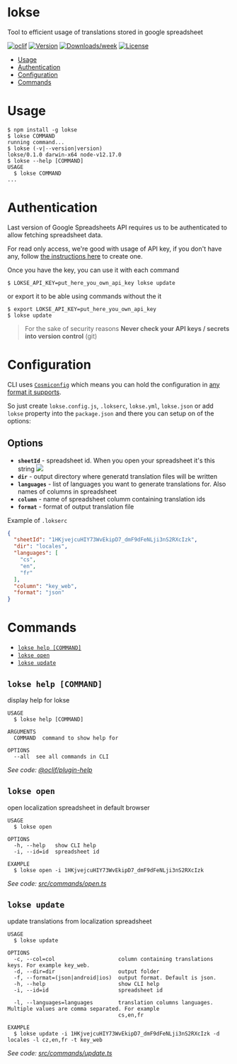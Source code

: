 lokse
===

Tool to efficient usage of translations stored in google spreadsheet

[![oclif](https://img.shields.io/badge/cli-oclif-brightgreen.svg)](https://oclif.io)
[![Version](https://img.shields.io/npm/v/lokse.svg)](https://npmjs.org/package/lokse)
[![Downloads/week](https://img.shields.io/npm/dw/lokse.svg)](https://npmjs.org/package/lokse)
[![License](https://img.shields.io/npm/l/lokse.svg)](https://github.com/AckeeCZ/lokse/blob/master/package.json)


* [Usage](#usage)
* [Authentication](#authentication)
* [Configuration](#configuration)
* [Commands](#commands)

# Usage
<!-- usage -->
```sh-session
$ npm install -g lokse
$ lokse COMMAND
running command...
$ lokse (-v|--version|version)
lokse/0.1.0 darwin-x64 node-v12.17.0
$ lokse --help [COMMAND]
USAGE
  $ lokse COMMAND
...
```
<!-- usagestop -->
# Authentication

Last version of Google Spreadsheets API requires us to be authenticated to allow fetching spreadsheet data.

For read only access, we're good with usage of API key, if you don't have any, follow [the instructions here](https://theoephraim.github.io/node-google-spreadsheet/#/getting-started/authentication?id=api-key) to create one. 

Once you have the key, you can use it with each command

```sh-session
$ LOKSE_API_KEY=put_here_you_own_api_key lokse update
```

or export it to be able using commands without the it

```sh-session
$ export LOKSE_API_KEY=put_here_you_own_api_key 
$ lokse update
```

> For the sake of security reasons **Never check your API keys / secrets into version control** (git)

# Configuration

CLI uses [`Cosmiconfig`](https://www.npmjs.com/package/cosmiconfig) which means you can hold the configuration in [any format it supports](https://github.com/davidtheclark/cosmiconfig#cosmiconfig). 

So just create `lokse.config.js`, `.lokserc`, `lokse.yml`, `lokse.json` or add `lokse` property into the `package.json` and there you can setup on of the options:

## Options

* **`sheetId`** - spreadsheet id. When you open your spreadsheet it's this string ![](https://github.com/AckeeCZ/lokse/doc/spreadsheet-id.png)
* **`dir`** - output directory where generatd translation files will be written
* **`languages`** - list of languages you want to generate translations for. Also names of columns in spreadsheet
* **`column`** - name of spreadsheet columm containing translation ids
* **`format`** - format of output translation file

Example of `.lokserc`

```json
{
  "sheetId": "1HKjvejcuHIY73WvEkipD7_dmF9dFeNLji3nS2RXcIzk",
  "dir": "locales",
  "languages": [
    "cs",
    "en",
    "fr"
  ],
  "column": "key_web",
  "format": "json"
}
```

# Commands
<!-- commands -->
* [`lokse help [COMMAND]`](#lokse-help-command)
* [`lokse open`](#lokse-open)
* [`lokse update`](#lokse-update)

## `lokse help [COMMAND]`

display help for lokse

```
USAGE
  $ lokse help [COMMAND]

ARGUMENTS
  COMMAND  command to show help for

OPTIONS
  --all  see all commands in CLI
```

_See code: [@oclif/plugin-help](https://github.com/oclif/plugin-help/blob/v3.2.0/src/commands/help.ts)_

## `lokse open`

open localization spreadsheet in default browser

```
USAGE
  $ lokse open

OPTIONS
  -h, --help   show CLI help
  -i, --id=id  spreadsheet id

EXAMPLE
  $ lokse open -i 1HKjvejcuHIY73WvEkipD7_dmF9dFeNLji3nS2RXcIzk
```

_See code: [src/commands/open.ts](https://github.com/AckeeCZ/lokse/blob/v0.1.0/src/commands/open.ts)_

## `lokse update`

update translations from localization spreadsheet

```
USAGE
  $ lokse update

OPTIONS
  -c, --col=col                    column containing translations keys. For example key_web.
  -d, --dir=dir                    output folder
  -f, --format=(json|android|ios)  output format. Default is json.
  -h, --help                       show CLI help
  -i, --id=id                      spreadsheet id

  -l, --languages=languages        translation columns languages. Multiple values are comma separated. For example
                                   cs,en,fr

EXAMPLE
  $ lokse update -i 1HKjvejcuHIY73WvEkipD7_dmF9dFeNLji3nS2RXcIzk -d locales -l cz,en,fr -t key_web
```

_See code: [src/commands/update.ts](https://github.com/AckeeCZ/lokse/blob/v0.1.0/src/commands/update.ts)_
<!-- commandsstop -->
